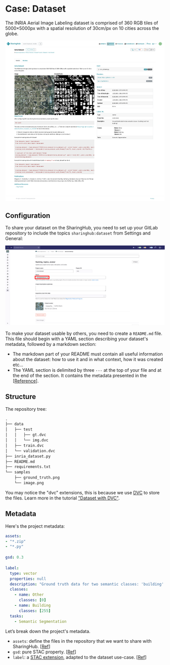 # Case: Dataset

The INRIA Aerial Image Labeling dataset is comprised of 360 RGB tiles of 5000×5000px with a spatial resolution of 30cm/px on 10 cities across the globe.

![Preview](../../assets/figures/share/dataset-example.png)

## Configuration

To share your dataset on the SharingHub, you need to set up your GitLab repository to include the topics `sharinghub:dataset` from Settings and General:

![Add topics to dataset](../../assets/figures/share/add-dataset-topic.png)

To make your dataset usable by others, you need to create a `README.md` file. This file should begin with a YAML section describing your dataset's metadata, followed by a markdown section:

- The markdown part of your README must contain all useful information about the dataset: how to use it and in what context, how it was created etc...
- The YAML section is delimited by three `---` at the top of your file and at the end of the section. It contains the metadata presented in the \[[Reference](../metadata/reference.md)].

## Structure

The repository tree:

```txt
.
├── data
│   ├── test
│   │   ├── gt.dvc
│   │   └── img.dvc
│   ├── train.dvc
│   └── validation.dvc
├── inria_dataset.py
├── README.md
├── requirements.txt
└── samples
    ├── ground_truth.png
    └── image.png
```

You may notice the "dvc" extensions, this is because we use [DVC](../data/dvc.md) to store the files. Learn more in the tutorial ["Dataset with DVC"](../../tutorials/dataset_with_dvc.md).

## Metadata

Here's the project metadata:

```yaml title="README.md Metadata"
assets:
- "*.zip"
- "*.py"

gsd: 0.3

label:
  type: vector
  properties: null
  description: "Ground truth data for two semantic classes: 'building' and 'not building'"
  classes:
    - name: Other
      classes: [0]
    - name: Building
      classes: [255]
  tasks:
    - Semantic Segmentation
```

Let’s break down the project's metadata.

- `assets`: define the files in the repository that we want to share with SharingHub. [[Ref](../metadata/reference.md#assets)]
- `gsd`: pure STAC property. [[Ref](../metadata/reference.md#remaining-properties)]
- `label`: a [STAC extension](https://github.com/stac-extensions/label), adapted to the dataset use-case. [[Ref](../metadata/reference.md#extensions)]
